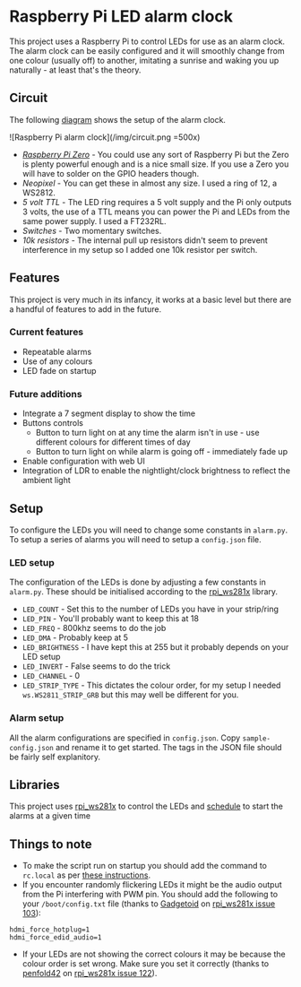# Raspberry Pi LED alarm clock

This project uses a Raspberry Pi to control LEDs for use as an alarm clock. The alarm clock can be easily configured and it will smoothly change from one colour (usually off) to another, imitating a sunrise and waking you up naturally - at least that's the theory.

## Circuit
The following [diagram](http://fritzing.org) shows the setup of the alarm clock.

![Raspberry Pi alarm clock](/img/circuit.png =500x)

* *[Raspberry Pi Zero](https://www.raspberrypi.org/products/pi-zero/)* - You could use any sort of Raspberry Pi but the Zero is plenty powerful enough and is a nice small size. If you use a Zero you will have to solder on the GPIO headers though.
* *Neopixel* - You can get these in almost any size. I used a ring of 12, a WS2812.
* *5 volt TTL* - The LED ring requires a 5 volt supply and the Pi only outputs 3 volts, the use of a TTL means you can power the Pi and LEDs from the same power supply. I used a FT232RL.
* *Switches* - Two momentary switches.
* *10k resistors* - The internal pull up resistors didn't seem to prevent interference in my setup so I added one 10k resistor per switch.

## Features
This project is very much in its infancy, it works at a basic level but there are a handful of features to add in the future.

### Current features
* Repeatable alarms
* Use of any colours
* LED fade on startup

### Future additions
* Integrate a 7 segment display to show the time
* Buttons controls
  * Button to turn light on at any time the alarm isn't in use - use different colours for different times of day
  * Button to turn light on while alarm is going off - immediately fade up
* Enable configuration with web UI
* Integration of LDR to enable the nightlight/clock brightness to reflect the ambient light

## Setup
To configure the LEDs you will need to change some constants in `alarm.py`. To setup a series of alarms you will need to setup a `config.json` file.

### LED setup
The configuration of the LEDs is done by adjusting a few constants in `alarm.py`. These should be initialised according to the [rpi_ws281x](https://github.com/jgarff/rpi_ws281x) library.
* `LED_COUNT` - Set this to the number of LEDs you have in your strip/ring
* `LED_PIN` - You'll probably want to keep this at 18
* `LED_FREQ` - 800khz seems to do the job
* `LED_DMA` - Probably keep at 5
* `LED_BRIGHTNESS` - I have kept this at 255 but it probably depends on your LED setup
* `LED_INVERT` - False seems to do the trick
* `LED_CHANNEL` - 0
* `LED_STRIP_TYPE` - This dictates the colour order, for my setup I needed `ws.WS2811_STRIP_GRB` but this may well be different for you.

### Alarm setup
All the alarm configurations are specified in `config.json`. Copy `sample-config.json` and rename it to get started. The tags in the JSON file should be fairly self explanitory.

## Libraries
This project uses [rpi_ws281x](https://github.com/jgarff/rpi_ws281x) to control the LEDs and [schedule](https://github.com/dbader/schedule) to start the alarms at a given time

## Things to note
* To make the script run on startup you should add the command to `rc.local` as per [these instructions](https://www.raspberrypi.org/documentation/linux/usage/rc-local.md).
* If you encounter randomly flickering LEDs it might be the audio output from the Pi interfering with PWM pin. You should add the following to your `/boot/config.txt` file (thanks to [Gadgetoid](https://github.com/Gadgetoid) on [rpi_ws281x issue 103](https://github.com/jgarff/rpi_ws281x/issues/103)):
````
hdmi_force_hotplug=1
hdmi_force_edid_audio=1
````
* If your LEDs are not showing the correct colours it may be because the colour order is set wrong. Make sure you set it correctly (thanks to [penfold42](https://github.com/penfold42) on [rpi_ws281x issue 122](https://github.com/jgarff/rpi_ws281x/issues/122)).
